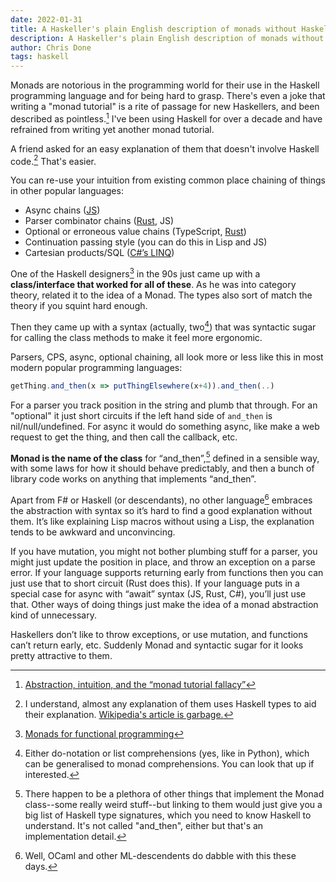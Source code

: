 ```yaml
---
date: 2022-01-31
title: A Haskeller's plain English description of monads without Haskell code
description: A Haskeller's plain English description of monads without Haskell code
author: Chris Done
tags: haskell
---
```


Monads are notorious in the programming world for their use in the Haskell
programming language and for being hard to grasp. There's even a joke that
writing a "monad tutorial" is a rite of passage for new Haskellers, and been 
described as pointless.[^2] I've been
using Haskell for over a decade and have refrained from writing 
yet another monad tutorial. 

A friend asked for an easy explanation of them
that doesn't involve Haskell code.[^3] That's easier.

You can re-use your intuition from existing common place chaining of things 
in other popular languages: 

* Async chains ([JS](https://developer.mozilla.org/en-US/docs/Web/JavaScript/Reference/Global_Objects/Promise))
* Parser combinator chains ([Rust](https://github.com/Geal/nom), JS)
* Optional or erroneous value chains (TypeScript, [Rust](https://doc.rust-lang.org/std/result/))
* Continuation passing style (you can do this in Lisp and JS)
* Cartesian products/SQL ([C#’s LINQ](https://en.wikipedia.org/wiki/Language_Integrated_Query))

One of the Haskell designers[^6] in the 90s just came up with a **class/interface 
that worked for all of these**. As he was into category theory, related it 
to the idea of a Monad. The types also sort of match the theory if you 
squint hard enough.

Then they came up with a syntax (actually, two[^1]) that was syntactic sugar for 
calling the class methods to make it feel more ergonomic.

Parsers, CPS, async, optional chaining, all look more or less like this in most modern
popular programming languages:

```javascript
getThing.and_then(x => putThingElsewhere(x+4)).and_then(..)
```

For a parser you track position in the string and plumb that through. For 
an "optional" it just short circuits if the left hand side of `and_then` is 
nil/null/undefined. For async it would do something async, like make
a web request to get the thing, and then call the callback, etc.

**Monad is the name of the class** for “and_then”,[^4] defined in a sensible way, 
with some laws for how it should behave predictably, and then a bunch of 
library code works on anything that implements “and_then”. 

Apart from F# or Haskell (or descendants), no other language[^5] embraces 
the abstraction with syntax so it’s hard to find a good explanation without 
them. It’s like explaining Lisp macros without using a Lisp, the 
explanation tends to be awkward and unconvincing.

If you have mutation, you might not bother plumbing stuff for a parser, 
you might just update the position in place, and throw an exception 
on a parse error. If your language supports returning early from 
functions then you can just use that to short circuit (Rust does this). 
If your language puts in a special case for async with “await” 
syntax (JS, Rust, C#), you’ll just use that. Other ways of doing 
things just make the idea of a monad abstraction kind of unnecessary.

Haskellers don’t like to throw exceptions, or use mutation, and 
functions can’t return early, etc. Suddenly Monad and syntactic sugar for it 
looks pretty attractive to them. 

[^1]: Either do-notation or list comprehensions (yes, like in Python), which can be generalised to monad comprehensions. You can look that up if interested.

[^2]: [Abstraction, intuition, and the “monad tutorial fallacy”](https://byorgey.wordpress.com/2009/01/12/abstraction-intuition-and-the-monad-tutorial-fallacy/)

[^3]: I understand, almost any explanation of them uses Haskell types to aid their explanation. [Wikipedia's article is garbage.](https://en.wikipedia.org/wiki/Monad_(functional_programming))

[^4]: There happen to be a plethora of other
things that implement the Monad class--some really weird stuff--but linking to them would just give
you a big list of Haskell type signatures, which you need to know Haskell to understand. It's not called "and_then", either
but that's an implementation detail. 

[^5]: Well, OCaml and other ML-descendents do dabble with this these days.

[^6]: [Monads for functional programming](https://homepages.inf.ed.ac.uk/wadler/papers/marktoberdorf/baastad.pdf)
